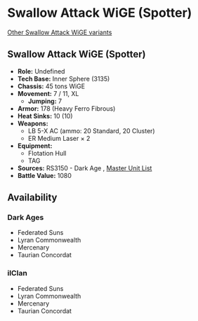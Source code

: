 # Swallow Attack WiGE (Spotter) 

[Other Swallow Attack WiGE variants](../swallow_attack_wige.md) 

## Swallow Attack WiGE (Spotter) 

- **Role:** Undefined 
- **Tech Base:** Inner Sphere (3135) 
- **Chassis:** 45 tons WiGE 
- **Movement:** 7 / 11, XL 
  - **Jumping:** 7 
- **Armor:** 178 (Heavy Ferro Fibrous) 
- **Heat Sinks:** 10 (10) 
- **Weapons:** 
  - LB 5-X AC (ammo: 20 Standard, 20 Cluster) 
  - ER Medium Laser × 2 
- **Equipment:** 
  - Flotation Hull 
  - TAG 
- **Sources:** RS3150 - Dark Age , [Master Unit List](http://masterunitlist.info/Unit/Details/8059) 
- **Battle Value:** 1080 

## Availability 

### Dark Ages 

- Federated Suns 
- Lyran Commonwealth 
- Mercenary 
- Taurian Concordat 

### ilClan 

- Federated Suns 
- Lyran Commonwealth 
- Mercenary 
- Taurian Concordat 

